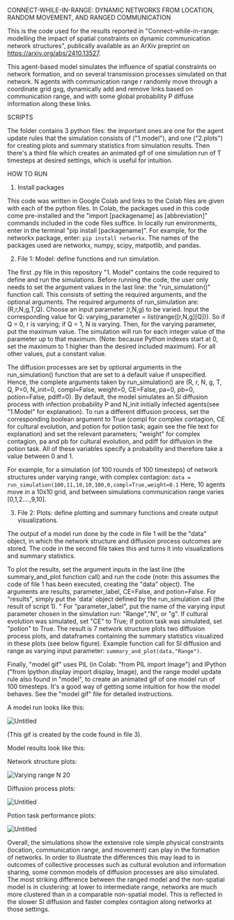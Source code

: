 CONNECT-WHILE-IN-RANGE: DYNAMIC NETWORKS FROM LOCATION, RANDOM MOVEMENT, AND RANGED COMMUNICATION

This is the code used for the results reported in "Connect-while-in-range: modelling the impact of spatial constraints on dynamic communication network structures", publically available as an ArXiv preprint on https://arxiv.org/abs/2410.13527.

This agent-based model simulates the influence of spatial constraints on network formation, and on several transmission processes simulated on that network. 
N agents with communication range r randomly move through a coordinate grid gxg, dynamically add and remove links based on communication range, 
and with some global probability P diffuse information along these links.

SCRIPTS

The folder contains 3 python files: the important ones are one for the agent update rules that the simulation consists of ("1.model"), and one ("2.plots") for creating plots and summary statistics from simulation results. Then there's a third file which creates an animated gif of one simulation run of T timesteps at desired settings, which is useful for intuition. 

HOW TO RUN

1. Install packages

This code was written in Google Colab and links to the Colab files are given with each of the python files. In Colab, the packages used in this code come pre-installed and the "import [packagename] as [abbreviation]" commands included in the code files suffice. In locally run environments, enter in the terminal "pip install [packagename]". For example, for the networkx package, enter:
   ```pip install networkx```.
The names of the packages used are networkx, numpy, scipy, matpotlib, and pandas.

2. File 1: Model: define functions and run simulation.

The first .py file in this repository "1. Model" contains the code required to define and run the simulations. Before running the code, the user only needs to set the argument values in the last line: the "run_simulation()" function call. This consists of setting the required arguments, and the optional arguments. The required arguments of run_simulation are: (R,r,N,g,T,Q). Choose an input parameter (r,N,g) to be varied. Input the corresponding value for Q: varying_parameter = list(range([r,N,g][Q])). So if Q = 0, r is varying; if Q = 1, N is varying. Then, for the varying parameter, put the maximum value. The simulation will run for each integer value of the parameter up to that maximum. (Note: because Python indexes start at 0, set the maximum to 1 higher than the desired included maximum). For all other values, put a constant value.

The diffusion processes are set by optional arguments in the run_simulation() function that are set to a default value if unspecified. Hence, the complete arguments taken by run_simulation() are (R, r, N, g, T, Q, P=0, N_init=0, compl=False, weight=0, CE=False, pa=0, pb=0, potion=False, pdiff=0). By default, the model simulates an SI diffusion process with infection probability P and N_init initially infected agents(see "1.Model" for explanation). To run a different diffusion process, set the corresponding boolean argument to True (compl for complex contagion, CE for cultural evolution, and potion for potion task; again see the file text for explanation) and set the relevant parameters; "weight" for complex contagion, pa and pb for cultural evolution, and pdiff for diffusion in the potion task. All of these variables specify a probability and therefore take a value between 0 and 1.

For example, for a simulation (of 100 rounds of 100 timesteps) of network structures under varying range, with complex contagion: 
```data = run_simulation(100,11,10,10,100,0,compl=True,weight=0.1``` Here, 10 agents move in a 10x10 grid, and between simulations communication range varies [0,1,2....,9,10]. 

3. File 2: Plots: define plotting and summary functions and create output visualizations.

The output of a model run done by the code in file 1 will be the "data" object, in which the network structure and diffusion process outcomes are stored. The code in the second file takes this and turns it into visualizations and summary statistics.

To plot the results, set the argument inputs in the last line (the summary_and_plot function call) and run the code (note: this assumes the code of file 1 has been executed, creating the "data" object). The arguments are results, parameter_label, CE=False, and potion=False. For "results", simply put the 'data' object defined by the run_simulation call (the result of script 1). " For "parameter_label", put the name of the varying input parameter chosen in the simulation run: "Range","N", or "g". If cultural evolution was simulated, set "CE" to True; if potion task was simulated, set "potion" to True. The result is 7 network structure plots two diffusion process plots, and dataframes containing the summary statistics visualized in these plots (see below figure). Example function call for SI diffusion and range as varying input parameter: ```summary_and_plot(data,"Range")```.

Finally, "model gif" uses PIL (in Colab: "from PIL import Image") and IPython ("from Ipython.display import display, Image), and the range model update rule also found in "model", to create an animated gif of one model run of 100 timesteps. It's a good way of getting some intuition for how the model behaves. See the "model gif" file for detailed instructions.

A model run looks like this: 

![Untitled](https://github.com/niekkerssies/Range-model/assets/125357452/58f68008-731e-461e-80d7-394cbb75dc0a)

(This gif is created by the code found in file 3). 

Model results look like this: 

Network structure plots:

![Varying range N 20](https://github.com/user-attachments/assets/1c007b23-5cb9-405e-b22d-4b60775687dd)

Diffusion process plots:

![Untitled](https://github.com/niekkerssies/Range-model/assets/125357452/b03135dc-f129-4d94-a158-31bfae792ea0)

Potion task performance plots:

![Untitled](https://github.com/niekkerssies/Range-model/assets/125357452/3aa87b21-db99-4d5e-a0d0-a90c31c1c010)

Overall, the simulations show the extensive role simple physical constraints (location, communication range, and movement) can play in the formation of networks. In order to illustrate the differences this may lead to in outcomes of collective processes such as cultural evolution and information sharing,  some common models of diffusion processes are also simulated. The most striking difference between the ranged model and the non-spatial model is in clustering: at lower to intermediate range, networks are much more clustered than in a comparable non-spatial model. This is reflected in the slower SI diffusion and faster complex contagion along networks at those settings. 






